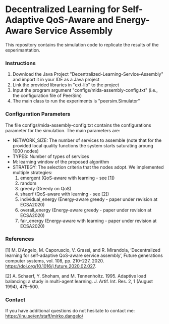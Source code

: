 # Decentralized Learning for Self-Adaptive QoS-Aware and Energy-Aware Service Assembly
This repository contains the simulation code to replicate the results of the experimantation.

### Instructions
1. Download the Java Project "Decentralized-Learning-Service-Assembly" and import it in your IDE as a Java project
2. Link the provided libraries in "ext-lib" to the project
3. Input the program argument "configs/mida-assembly-config.txt" (i.e., the configuration file of PeerSim)
4. The main class to run the experiments is "peersim.Simulator"

### Configuration Parameters
The file configs/mida-assembly-config.txt contains the configurations parameter for the simulation. The main parameters are:
- NETWORK_SIZE: The number of services to assemble (note that for the provided local quality functions the system starts saturating aroung 1000 nodes)
- TYPES: Number of types of services
- M: learning window of the proposed algorithm
- STRATEGY: The selection criteria that the nodes adopt. We implemented multiple strategies:
  1. emergent (QoS-aware with learning - see [1])
  2. random 
  3. greedy (Greedy on QoS)
  4. shaerf (QoS-aware with learning - see [2])
  5. individual_energy (Energy-aware greedy - paper under revision at ECSA2020)
  6. overall_energy (Energy-aware greedy - paper under revision at ECSA2020)
  7. fair_energy (Energy-aware with learning - paper under revision at ECSA2020)
  
### References 
 
[1] M. D’Angelo, M. Caporuscio, V. Grassi, and R. Mirandola, ‘Decentralized learning for self-adaptive QoS-aware service assembly’, Future generations computer systems, vol. 108, pp. 210–227, 2020. https://doi.org/10.1016/j.future.2020.02.027.

[2] A. Schaerf, Y. Shoham, and M. Tennenholtz. 1995. Adaptive load balancing: a study in multi-agent learning. J. Artif. Int. Res. 2, 1 (August 1994), 475–500.


### Contact 
If you have additional questions do not hesitate to contact me: https://lnu.se/en/staff/mirko.dangelo/
